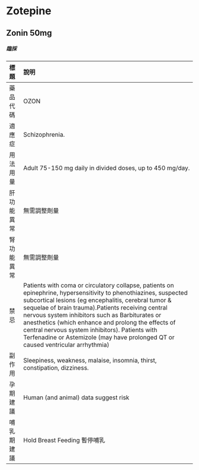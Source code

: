 # Zotepine

## Zonin 50mg

##### 臨採

| 標題       | 說明                                                                                                                                                                                                                                                                                                                                                                                                                                                                        |
|:-----------|:----------------------------------------------------------------------------------------------------------------------------------------------------------------------------------------------------------------------------------------------------------------------------------------------------------------------------------------------------------------------------------------------------------------------------------------------------------------------------|
| 藥品代碼   | OZON                                                                                                                                                                                                                                                                                                                                                                                                                                                                        |
| 適應症     | Schizophrenia.                                                                                                                                                                                                                                                                                                                                                                                                                                                              |
| 用法用量   | Adult 75-150 mg daily in divided doses, up to 450 mg/day.                                                                                                                                                                                                                                                                                                                                                                                                                   |
| 肝功能異常 | 無需調整劑量                                                                                                                                                                                                                                                                                                                                                                                                                                                                |
| 腎功能異常 | 無需調整劑量                                                                                                                                                                                                                                                                                                                                                                                                                                                                |
| 禁忌       | Patients with coma or circulatory collapse, patients on epinephrine, hypersensitivity to phenothiazines, suspected subcortical lesions (eg encephalitis, cerebral tumor & sequelae of brain trauma).Patients receiving central nervous system inhibitors such as Barbiturates or anesthetics (which enhance and prolong the effects of central nervous system inhibitors). Patients with Terfenadine or Astemizole (may have prolonged QT or caused ventricular arrhythmia) |
| 副作用     | Sleepiness, weakness, malaise, insomnia, thirst, constipation, dizziness.                                                                                                                                                                                                                                                                                                                                                                                                   |
| 孕期建議   | Human (and animal) data suggest risk                                                                                                                                                                                                                                                                                                                                                                                                                                        |
| 哺乳期建議 | Hold Breast Feeding 暫停哺乳                                                                                                                                                                                                                                                                                                                                                                                                                                                |

